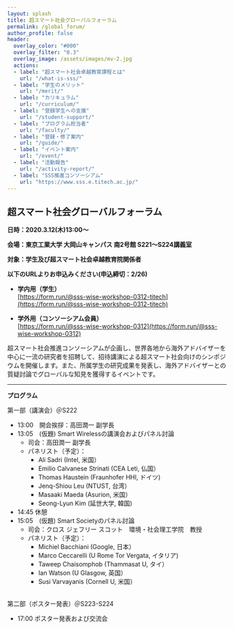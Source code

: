 ```yaml
---
layout: splash
title: 超スマート社会グローバルフォーラム
permalink: /global_forum/
author_profile: false
header:
  overlay_color: "#000"
  overlay_filter: "0.3"
  overlay_image: /assets/images/mv-2.jpg
  actions:
  - label: "超スマート社会卓越教育課程とは"
    url: "/what-is-sss/"
  - label: "学生のメリット"
    url: "/merit/"
  - label: "カリキュラム"
    url: "/curriculum/"
  - label: "登録学生への支援​"
    url: "/student-support/"
  - label: "プログラム担当者​"
    url: "/faculty/"
  - label: "登録・修了案内"
    url: "/guide/"
  - label: "イベント案内"
    url: "/event/"
  - label: "活動報告"
    url: "/activity-report/"
  - label: "SSS推進コンソーシアム"
    url: "https://www.sss.e.titech.ac.jp/"
---
```


## 超スマート社会グローバルフォーラム

**日時：2020.3.12(木)13:00～**

**会場：東京工業大学 大岡山キャンパス 南2号館 S221～S224講義室**

**対象：学生及び超スマート社会卓越教育院関係者**

**以下のURLよりお申込みください(申込締切：2/26)**

* **学内用（学生）**<br>
  [https://form.run/@sss-wise-workshop-0312-titech](https://form.run/@sss-wise-workshop-0312-titech)

* **学外用（コンソーシアム会員）**<br>
  [https://form.run/@sss-wise-workshop-0312](https://form.run/@sss-wise-workshop-0312)

超スマート社会推進コンソーシアムが企画し、世界各地から海外アドバイザーを中心に一流の研究者を招聘して、招待講演による超スマート社会向けのシンポジウムを開催します。また、所属学生の研究成果を発表し、海外アドバイザーとの質疑討論でグローバルな知見を獲得するイベントです。

<hr>

**​プログラム**

第一部（講演会）＠S222

* 13:00　開会挨拶：高田潤一 副学長
* 13:05　(仮題) Smart Wirelessの講演会およびパネル討論
  * 司会：高田潤一 副学長
  * パネリスト（予定）：
    * Ali Sadri (Intel, 米国）
    * Emilio Calvanese Strinati (CEA Leti, 仏国）
    * Thomas Haustein (Fraunhofer HHI, ドイツ)
    * Jenq-Shiou Leu (NTUST, 台湾）
    * Masaaki Maeda (Asurion, 米国）
    * Seong-Lyun Kim (延世大学, 韓国)
* 14:45   休憩
* 15:05　(仮題) Smart Societyのパネル討論
  * 司会：クロス ジェフリー スコット　環境・社会理工学院　教授
  * パネリスト（予定）：
    * Michiel Bacchiani (Google, 日本）
    * Marco Ceccarelli (U Rome Tor Vergata, イタリア)
    * Taweep Chaisomphob (Thammasat U, タイ）
    * Ian Watson (U Glasgow, 英国）
    * Susi Varvayanis (Cornell U, 米国）

<br>
第二部（ポスター発表）＠S223-S224

* 17:00   ポスター発表および交流会

​
